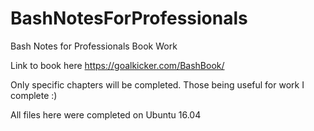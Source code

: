 # BashNotesForProfessionals

Bash Notes for Professionals Book Work

Link to book here https://goalkicker.com/BashBook/

Only specific chapters will be completed. Those being useful for work I complete :)

All files here were completed on Ubuntu 16.04
